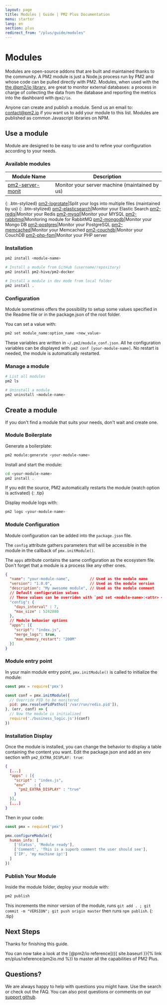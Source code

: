 ```yaml
---
layout: page
title: Modules | Guide | PM2 Plus Documentation
menu: starter
lang: en
section: plus
redirect_from: "/plus/guide/modules"
---
```


# Modules

Modules are open-source addons that are built and maintained thanks to the community. A PM2 module is just a Node.js process run by PM2 and whose code can be pulled directly with PM2. Modules, when used with the [the @pm2/io library](https://github.com/keymetrics/pm2-io-apm), are great to monitor external databases: a process in charge of collecting the data from the database and reporting the metrics into the dashboard with `@pm2/io`.

Anyone can create and publish a module. Send us an email to: contact@pm2.io if you want us to add your module to this list. Modules are published as common Javascript libraries on NPM.

## Use a module

Module are designed to be easy to use and to refine your configuration according to your needs.

### Available modules

Module Name|Description
---|---
[pm2-server-monit](https://github.com/keymetrics/pm2-server-monit)|Monitor your server machine (maintained by us)
{: .btn-stylized}
[pm2-logrotate](https://github.com/keymetrics/pm2-logrotate)|Split your logs into multiple files (maintained by us)
{: .btn-stylized}
[pm2-elasticsearch](https://github.com/pm2-hive/pm2-elasticsearch)|Monitor your Elastic Search
[pm2-redis](https://github.com/pm2-hive/pm2-redis)|Monitor your Redis
[pm2-mysql](https://github.com/pm2-hive/pm2-mysql)|Monitor your MYSQL
[pm2-rabbitmq](https://github.com/pm2-hive/pm2-rabbitmq)|Monitoring module for RabbitMQ
[pm2-mongodb](https://github.com/pm2-hive/pm2-mongodb)|Monitor your Mongo DB
[pm2-postgres](https://github.com/pm2-hive/pm2-postgres)|Monitor your PostgreSQL
[pm2-memcached](https://github.com/pm2-hive/pm2-memcached)|Monitor your Memcached
[pm2-couchdb](https://github.com/pm2-hive/pm2-couchdb)|Monitor your CouchDB
[pm2-php-fpm](https://github.com/pm2-hive/pm2-php-fpm)|Monitor your PHP server

### Installation

```bash
pm2 install <module-name>

# Install a module from GitHub (username/repository)
pm2 install pm2-hive/pm2-docker

# Install a module in dev mode from local folder
pm2 install .
```

### Configuration

Module sometimes offers the possibility to setup some values specified in the Readme file or in the package.json of the root folder.

You can set a value with:
```bash
pm2 set module_name:option_name <new_value>
```

These variables are written in `~/.pm2/module_conf.json`. All he configuration variables can be displayed with `pm2 conf [your-module-name]`. No restart is needed, the module is automatically restarted.

### Manage a module

```bash
# List all modules
pm2 ls

# Uninstall a module
pm2 uninstall <module-name>
```

## Create a module

If you don't find a module that suits your needs, don't wait and create one.

### Module Boilerplate

Generate a boilerplate:

```bash
pm2 module:generate <your-module-name>
```

Install and start the module:

```bash
cd <your-module-name>
pm2 install .
```

 If you edit the source, PM2 automatically restarts the module (watch option is activated)
{: .tip}

Display module logs with:

```bash
pm2 logs <your-module-name>
```

### Module Configuration

Module configuration can be added into the `package.json` file.

The `config` attribute gathers parameters that will be accessible in the module in the callback of `pmx.initModule()`.

The `apps` attribute contains the same configuration as the ecosystem file. Don't forget that a module is a process like any other ones.

```json
{
  "name": "your-module-name",         // Used as the module name
  "version": "1.0.0",                 // Used as the module version
  "description": "My awesome module", // Used as the module comment
  // Default configuration values
  // These values can be overriden with `pm2 set <module-name>:<attr> <val>`
  "config": {
    "days_interval" : 7,
    "max_size" : 5242880
  },
  // Module behavior options
  "apps": [{
    "script": "index.js",
    "merge_logs": true,
    "max_memory_restart": "200M"
  }]
}
```

### Module entry point

In your main module entry point, `pmx.initModule()` is called to initialize the module:

```javascript
const pmx = require('pmx')

const conf = pmx.initModule({
  // Override PID to be monitored
  pid: pmx.resolvePidPaths(['/var/run/redis.pid']),
}, (err, conf) => {
  // Now the module is initialized
  require('./business_logic.js')(conf)
})
```

### Installation Display

Once the module is installed, you can change the behavior to display a table containing the content you want. Edit the package.json and add an env section with `pm2_EXTRA_DISPLAY: true`:


```json
{
  [...]
  "apps" : [{
    "script" : "index.js",
    "env"    : {
      "pm2_EXTRA_DISPLAY" : "true"
    }
  }],
  [...]
}
```

Then in your code:

```javascript
const pmx = require('pmx')

pmx.configureModule({
  human_info: [
    ['Status', 'Module ready'],
    ['Comment', 'This is a superb comment the user should see'],
    ['IP', 'my machine ip!']
  ]
})
```

### Publish Your Module

Inside the module folder, deploy your module with:

```bash
pm2 publish
```

  This increments the minor version of the module, runs `git add . ; git commit -m "VERSION"; git push origin master` then runs `npm publish`.
{: .tip}

## Next Steps

Thanks for finishing this guide.

You can now take a look at the [@pm2/io reference]({{ site.baseurl }}{% link en/plus/reference/pm2io.md %}) to master all the capabilities of PM2 Plus.

## Questions?

We are always happy to help with questions you might have. Use the search or check out the FAQ. You can also post questions or comments on our [support github](https://github.com/keymetrics/keymetrics-support/issues).
